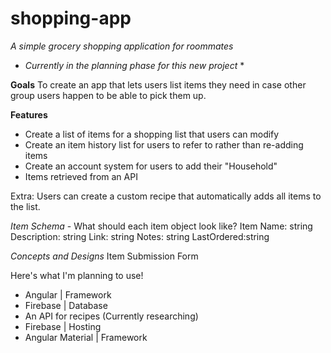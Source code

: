 # shopping-app
*A simple grocery shopping application for roommates*

* *Currently in the planning phase for this new project* *

**Goals**
To create an app that lets users list items they need in case other group users happen to be able to pick them up.

**Features**
- Create a list of items for a shopping list that users can modify
- Create an item history list for users to refer to rather than re-adding items
- Create an account system for users to add their "Household"
- Items retrieved from an API

Extra:
Users can create a custom recipe that automatically adds all items to the list.

*Item Schema* - What should each item object look like?
Item Name: string
Description: string
Link: string
Notes: string
LastOrdered:string

*Concepts and Designs*
Item Submission Form

Here's what I'm planning to use!

* Angular | Framework
* Firebase | Database
* An API for recipes (Currently researching)
* Firebase |  Hosting
* Angular Material | Framework
